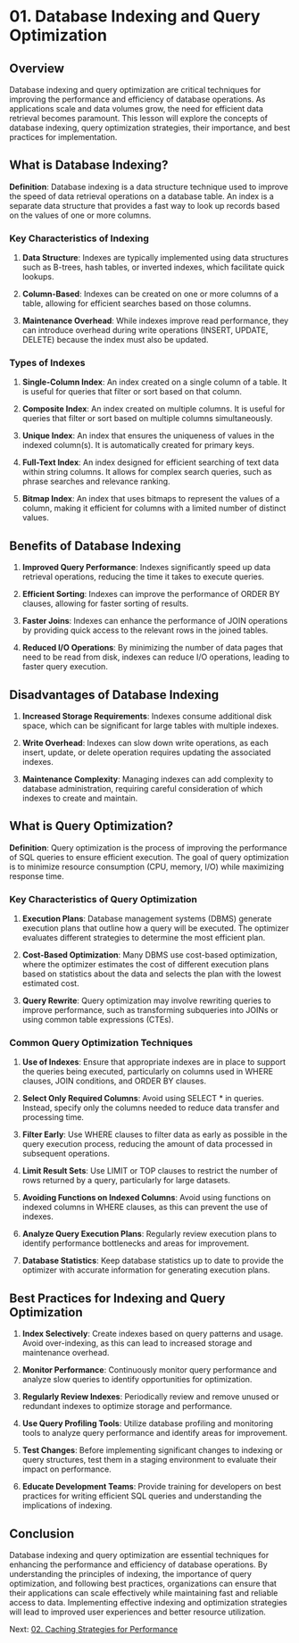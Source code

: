 # 01. Database Indexing and Query Optimization

## Overview

Database indexing and query optimization are critical techniques for improving the performance and efficiency of database operations. As applications scale and data volumes grow, the need for efficient data retrieval becomes paramount. This lesson will explore the concepts of database indexing, query optimization strategies, their importance, and best practices for implementation.

## What is Database Indexing?

**Definition**: Database indexing is a data structure technique used to improve the speed of data retrieval operations on a database table. An index is a separate data structure that provides a fast way to look up records based on the values of one or more columns.

### Key Characteristics of Indexing

1. **Data Structure**: Indexes are typically implemented using data structures such as B-trees, hash tables, or inverted indexes, which facilitate quick lookups.

2. **Column-Based**: Indexes can be created on one or more columns of a table, allowing for efficient searches based on those columns.

3. **Maintenance Overhead**: While indexes improve read performance, they can introduce overhead during write operations (INSERT, UPDATE, DELETE) because the index must also be updated.

### Types of Indexes

1. **Single-Column Index**: An index created on a single column of a table. It is useful for queries that filter or sort based on that column.

2. **Composite Index**: An index created on multiple columns. It is useful for queries that filter or sort based on multiple columns simultaneously.

3. **Unique Index**: An index that ensures the uniqueness of values in the indexed column(s). It is automatically created for primary keys.

4. **Full-Text Index**: An index designed for efficient searching of text data within string columns. It allows for complex search queries, such as phrase searches and relevance ranking.

5. **Bitmap Index**: An index that uses bitmaps to represent the values of a column, making it efficient for columns with a limited number of distinct values.

## Benefits of Database Indexing

1. **Improved Query Performance**: Indexes significantly speed up data retrieval operations, reducing the time it takes to execute queries.

2. **Efficient Sorting**: Indexes can improve the performance of ORDER BY clauses, allowing for faster sorting of results.

3. **Faster Joins**: Indexes can enhance the performance of JOIN operations by providing quick access to the relevant rows in the joined tables.

4. **Reduced I/O Operations**: By minimizing the number of data pages that need to be read from disk, indexes can reduce I/O operations, leading to faster query execution.

## Disadvantages of Database Indexing

1. **Increased Storage Requirements**: Indexes consume additional disk space, which can be significant for large tables with multiple indexes.

2. **Write Overhead**: Indexes can slow down write operations, as each insert, update, or delete operation requires updating the associated indexes.

3. **Maintenance Complexity**: Managing indexes can add complexity to database administration, requiring careful consideration of which indexes to create and maintain.

## What is Query Optimization?

**Definition**: Query optimization is the process of improving the performance of SQL queries to ensure efficient execution. The goal of query optimization is to minimize resource consumption (CPU, memory, I/O) while maximizing response time.

### Key Characteristics of Query Optimization

1. **Execution Plans**: Database management systems (DBMS) generate execution plans that outline how a query will be executed. The optimizer evaluates different strategies to determine the most efficient plan.

2. **Cost-Based Optimization**: Many DBMS use cost-based optimization, where the optimizer estimates the cost of different execution plans based on statistics about the data and selects the plan with the lowest estimated cost.

3. **Query Rewrite**: Query optimization may involve rewriting queries to improve performance, such as transforming subqueries into JOINs or using common table expressions (CTEs).

### Common Query Optimization Techniques

1. **Use of Indexes**: Ensure that appropriate indexes are in place to support the queries being executed, particularly on columns used in WHERE clauses, JOIN conditions, and ORDER BY clauses.

2. **Select Only Required Columns**: Avoid using SELECT \* in queries. Instead, specify only the columns needed to reduce data transfer and processing time.

3. **Filter Early**: Use WHERE clauses to filter data as early as possible in the query execution process, reducing the amount of data processed in subsequent operations.

4. **Limit Result Sets**: Use LIMIT or TOP clauses to restrict the number of rows returned by a query, particularly for large datasets.

5. **Avoiding Functions on Indexed Columns**: Avoid using functions on indexed columns in WHERE clauses, as this can prevent the use of indexes.

6. **Analyze Query Execution Plans**: Regularly review execution plans to identify performance bottlenecks and areas for improvement.

7. **Database Statistics**: Keep database statistics up to date to provide the optimizer with accurate information for generating execution plans.

## Best Practices for Indexing and Query Optimization

1. **Index Selectively**: Create indexes based on query patterns and usage. Avoid over-indexing, as this can lead to increased storage and maintenance overhead.

2. **Monitor Performance**: Continuously monitor query performance and analyze slow queries to identify opportunities for optimization.

3. **Regularly Review Indexes**: Periodically review and remove unused or redundant indexes to optimize storage and performance.

4. **Use Query Profiling Tools**: Utilize database profiling and monitoring tools to analyze query performance and identify areas for improvement.

5. **Test Changes**: Before implementing significant changes to indexing or query structures, test them in a staging environment to evaluate their impact on performance.

6. **Educate Development Teams**: Provide training for developers on best practices for writing efficient SQL queries and understanding the implications of indexing.

## Conclusion

Database indexing and query optimization are essential techniques for enhancing the performance and efficiency of database operations. By understanding the principles of indexing, the importance of query optimization, and following best practices, organizations can ensure that their applications can scale effectively while maintaining fast and reliable access to data. Implementing effective indexing and optimization strategies will lead to improved user experiences and better resource utilization.

Next: [02. Caching Strategies for Performance](./02-caching-strategies-for-performance.md)
